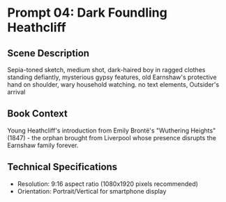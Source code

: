 # Prompt 04: Dark Foundling Heathcliff

## Scene Description
Sepia-toned sketch, medium shot, dark-haired boy in ragged clothes standing defiantly, mysterious gypsy features, old Earnshaw's protective hand on shoulder, wary household watching. no text elements, Outsider's arrival

## Book Context
Young Heathcliff's introduction from Emily Brontë's "Wuthering Heights" (1847) - the orphan brought from Liverpool whose presence disrupts the Earnshaw family forever.

## Technical Specifications
- Resolution: 9:16 aspect ratio (1080x1920 pixels recommended)
- Orientation: Portrait/Vertical for smartphone display